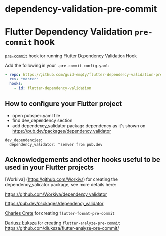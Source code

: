 # dependency-validation-pre-commit

# Flutter Dependency Validation `pre-commit` hook

[`pre-commit`](https://pre-commit.com) hook for running Flutter Dependency Validation Hook

Add the following in your `.pre-commit-config.yaml`:
```yaml
- repo: https://github.com/guid-empty/flutter-dependency-validation-pre-commit
  rev: "master"
  hooks:
    - id: flutter-dependency-validation
```

## How to configure your Flutter project

* open pubspec.yaml file
* find dev_dependency section
* add dependency_validator package dependency as it's shown on https://pub.dev/packages/dependency_validator

```
dev_dependencies:
  dependency_validator: ^semver from pub.dev
```


## Acknowledgements and other hooks useful to be used in your Flutter projects

[Workiva] (https://github.com/Workiva) for creating the dependency_validator package, see more details here:

https://github.com/Workiva/dependency_validator

https://pub.dev/packages/dependency_validator

[Charles Crete](https://github.com/Cretezy/) for creating `flutter-format-pre-commit`

[Dariusz Łuksza](https://github.com/dluksza) for creating `flutter-analyze-pre-commit` 
https://github.com/dluksza/flutter-analyze-pre-commit/
